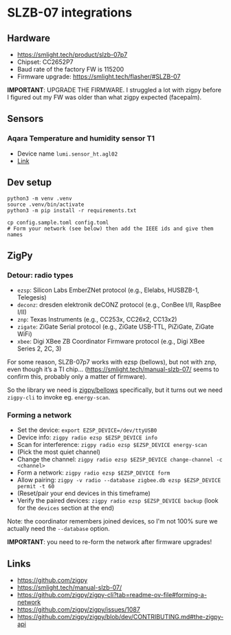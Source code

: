 # SLZB-07 integrations

## Hardware

* https://smlight.tech/product/slzb-07p7
* Chipset: CC2652P7
* Baud rate of the factory FW is 115200
* Firmware upgrade: https://smlight.tech/flasher/#SLZB-07

**IMPORTANT**: UPGRADE THE FIRMWARE. I struggled a lot with zigpy before I figured out my FW was older than what zigpy expected (facepalm).

## Sensors

### Aqara Temperature and humidity sensor T1

* Device name `lumi.sensor_ht.agl02`
* [Link](https://zigbee.blakadder.com/Aqara_WSDCGQ12LM.html)

## Dev setup

```
python3 -m venv .venv
source .venv/bin/activate
python3 -m pip install -r requirements.txt
```

```
cp config.sample.toml config.toml
# Form your network (see below) then add the IEEE ids and give them names
```

## ZigPy

### Detour: radio types

* `ezsp`: Silicon Labs EmberZNet protocol (e.g., Elelabs, HUSBZB-1, Telegesis)
* `deconz`: dresden elektronik deCONZ protocol (e.g., ConBee I/II, RaspBee I/II)
* `znp`: Texas Instruments (e.g., CC253x, CC26x2, CC13x2)
* `zigate`: ZiGate Serial protocol (e.g., ZiGate USB-TTL, PiZiGate, ZiGate WiFi)
* `xbee`: Digi XBee ZB Coordinator Firmware protocol (e.g., Digi XBee Series 2, 2C, 3)

For some reason, SLZB-07p7 works with ezsp (bellows), but not with znp, even though it’s a TI chip… (https://smlight.tech/manual-slzb-07/ seems to confirm this, probably only a matter of firmware).

So the library we need is [zigpy/bellows](https://github.com/zigpy/bellows) specifically, but it turns out we need `zigpy-cli` to invoke eg. `energy-scan`.

### Forming a network

* Set the device: `export EZSP_DEVICE=/dev/ttyUSB0`
* Device info: `zigpy radio ezsp $EZSP_DEVICE info`
* Scan for interference: `zigpy radio ezsp $EZSP_DEVICE energy-scan`
* (Pick the most quiet channel)
* Change the channel: `zigpy radio ezsp $EZSP_DEVICE change-channel -c <channel>`
* Form a network: `zigpy radio ezsp $EZSP_DEVICE form`
* Allow pairing: `zigpy -v radio --database zigbee.db ezsp $EZSP_DEVICE permit -t 60`
* (Reset/pair your end devices in this timeframe)
* Verify the paired devices: `zigpy radio ezsp $EZSP_DEVICE backup` (look for the `devices` section at the end)

Note: the coordinator remembers joined devices, so I'm not 100% sure we actually need the `--database` option.

**IMPORTANT**: you need to re-form the network after firmware upgrades!

## Links

* https://github.com/zigpy
* https://smlight.tech/manual-slzb-07/
* https://github.com/zigpy/zigpy-cli?tab=readme-ov-file#forming-a-network
* https://github.com/zigpy/zigpy/issues/1087
* https://github.com/zigpy/zigpy/blob/dev/CONTRIBUTING.md#the-zigpy-api

